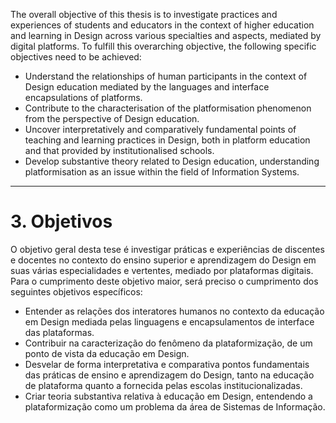 The overall objective of this thesis is to investigate practices and experiences of students and educators in the context of higher education and learning in Design across various specialties and aspects, mediated by digital platforms. To fulfill this overarching objective, the following specific objectives need to be achieved:

- Understand the relationships of human participants in the context of Design education mediated by the languages and interface encapsulations of platforms.
- Contribute to the characterisation of the platformisation phenomenon from the perspective of Design education.
- Uncover interpretatively and comparatively fundamental points of teaching and learning practices in Design, both in platform education and that provided by institutionalised schools.
- Develop substantive theory related to Design education, understanding platformisation as an issue within the field of Information Systems.

---
# 3. Objetivos
O objetivo geral desta tese é investigar práticas e experiências de discentes e docentes no contexto do ensino superior e aprendizagem do Design em suas várias especialidades e vertentes, mediado por plataformas digitais. Para o cumprimento deste objetivo maior, será preciso o cumprimento dos seguintes objetivos específicos:

- Entender as relações dos interatores humanos no contexto da educação em Design mediada pelas linguagens e encapsulamentos de interface das plataformas.
- Contribuir na caracterização do fenômeno da plataformização, de um ponto de vista da educação em Design.
- Desvelar de forma interpretativa e comparativa pontos fundamentais das práticas de ensino e aprendizagem do Design, tanto na educação de plataforma quanto a fornecida pelas escolas institucionalizadas.
- Criar teoria substantiva relativa à educação em Design, entendendo a plataformização como um problema da área de Sistemas de Informação.